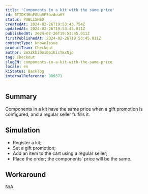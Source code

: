 ```yaml
---
title: 'Components in a kit with the same price'
id: 6TIDKJ6nEGUu3E5bzAea65
status: PUBLISHED
createdAt: 2024-02-26T19:53:43.754Z
updatedAt: 2024-02-26T19:53:45.011Z
publishedAt: 2024-02-26T19:53:45.011Z
firstPublishedAt: 2024-02-26T19:53:45.011Z
contentType: knownIssue
productTeam: Checkout
author: 2mXZkbi0oi061KicTExNjo
tag: Checkout
slugEN: components-in-a-kit-with-the-same-price
locale: en
kiStatus: Backlog
internalReference: 989371
---
```


## Summary


Components in a kit have the same price when a gift promotion is configured, and a regular seller fulfills it.


##

## Simulation



- Register a kit;
- Set a gift promotion;
- Add an item to the cart using a regular seller;
- Place the order; the components' price will be the same.


##

## Workaround


N/A




